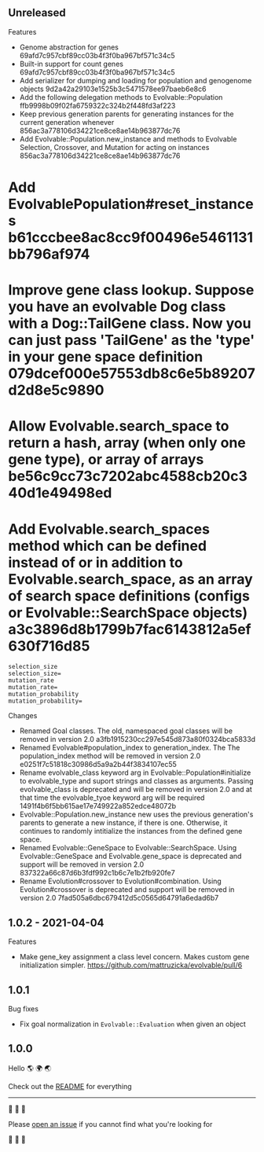 ## Unreleased

Features
* Genome abstraction for genes 69afd7c957cbf89cc03b4f3f0ba967bf571c34c5
* Built-in support for count genes 69afd7c957cbf89cc03b4f3f0ba967bf571c34c5
* Add serializer for dumping and loading for population and genogenome objects 9d2a42a29103e1525b3c5471578ee97baeb6e8c6
* Add the following delegation methods to Evolvable::Population ffb9998b09f02fa6759322c324b2f448fd3af223
* Keep previous generation parents for generating instances for the current generation whenever 856ac3a778106d34221ce8ce8ae14b963877dc76
* Add Evolvable::Population.new_instance and methods to Evolvable Selection, Crossover, and Mutation for acting on instances 856ac3a778106d34221ce8ce8ae14b963877dc76
# Add EvolvablePopulation#reset_instances b61cccbee8ac8cc9f00496e5461131bb796af974
# Improve gene class lookup. Suppose you have an evolvable Dog class with a Dog::TailGene class. Now you can just pass 'TailGene' as the 'type' in your gene space definition 079dcef000e57553db8c6e5b89207d2d8e5c9890
# Allow Evolvable.search_space to return a hash, array (when only one gene type), or array of arrays be56c9cc73c7202abc4588cb20c340d1e49498ed
# Add Evolvable.search_spaces method which can be defined instead of or in addition to Evolvable.search_space, as an array of search space definitions (configs or Evolvable::SearchSpace objects) a3c3896d8b1799b7fac6143812a5ef630f716d85

```
selection_size
selection_size=
mutation_rate
mutation_rate=
mutation_probability
mutation_probability=
```

Changes
* Renamed Goal classes. The old, namespaced goal classes will be removed in version 2.0 a3fb1915230cc297e545d873a80f0324bca5833d
* Renamed Evolvable#population_index to generation_index. The The population_index method will be removed in version 2.0 e0251f7c51818c30986d5a9a2b44f3834107ec55
* Rename evolvable_class keyword arg in Evolvable::Population#initialize to evolvable_type and suport strings and classes as arguments. Passing evolvable_class is deprecated and will be removed in version 2.0 and at that time the evolvable_tyoe keyword arg will be required 1491f4b6f5bb615ae17e749922a852edce48072b
* Evolvable::Population.new_instance new uses the previous generation's parents to generate a new instance, if there is one. Otherwise, it continues to randomly intitialize the instances from the defined gene space.
* Renamed Evolvable::GeneSpace to Evolvable::SearchSpace. Using Evolvable::GeneSpace and Evolvable.gene_space is deprecated and support will be removed in version 2.0 837322a66c87d6b3fdf992c1b6c7e1b2fb920fe7
* Rename Evolution#crossover to Evolution#combination. Using Evolution#crossover is deprecated and support will be removed in version 2.0 7fad505a6dbc679412d5c0565d64791a6edad6b7

## 1.0.2 - 2021-04-04

Features
* Make gene_key assignment a class level concern. Makes custom gene initialization simpler. https://github.com/mattruzicka/evolvable/pull/6

## 1.0.1

Bug fixes
* Fix goal normalization in `Evolvable::Evaluation` when given an object

## 1.0.0

Hello 🌎 🌍 🌏

Check out the [README](https://github.com/mattruzicka/evolvable/blob/master/README.md) for everything

___


🧬 🧬 🧬

Please [open an issue](https://github.com/mattruzicka/evolvable/issues/new) if you cannot find what you're looking for

🧬 🧬 🧬

